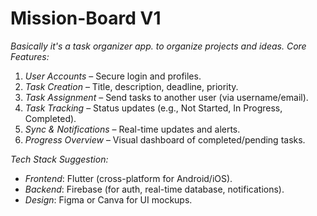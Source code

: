 # Mission-Board V1 

*Basically it's a task organizer app. to organize projects and ideas.*
*Core Features:*
1. *User Accounts* – Secure login and profiles.
2. *Task Creation* – Title, description, deadline, priority.
3. *Task Assignment* – Send tasks to another user (via username/email).
4. *Task Tracking* – Status updates (e.g., Not Started, In Progress, Completed).
5. *Sync & Notifications* – Real-time updates and alerts.
6. *Progress Overview* – Visual dashboard of completed/pending tasks.

*Tech Stack Suggestion:*
- *Frontend*: Flutter (cross-platform for Android/iOS).
- *Backend*: Firebase (for auth, real-time database, notifications).
- *Design*: Figma or Canva for UI mockups.

